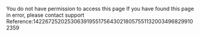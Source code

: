 You do not have permission to access this page If you have found this page in error, please contact support Reference:14226725202530639195517564302180575511320034968299102359